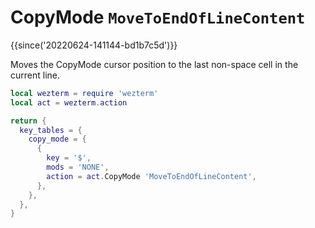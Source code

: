 # CopyMode `MoveToEndOfLineContent`

{{since('20220624-141144-bd1b7c5d')}}

Moves the CopyMode cursor position to the last non-space cell in the current
line.

```lua
local wezterm = require 'wezterm'
local act = wezterm.action

return {
  key_tables = {
    copy_mode = {
      {
        key = '$',
        mods = 'NONE',
        action = act.CopyMode 'MoveToEndOfLineContent',
      },
    },
  },
}
```


